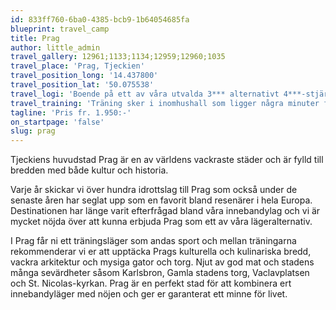 ```yaml
---
id: 833ff760-6ba0-4385-bcb9-1b64054685fa
blueprint: travel_camp
title: Prag
author: little_admin
travel_gallery: 12961;1133;1134;12959;12960;1035
travel_place: 'Prag, Tjeckien'
travel_position_long: '14.437800'
travel_position_lat: '50.075538'
travel_logi: 'Boende på ett av våra utvalda 3*** alternativt 4***-stjärnigt hotell i Prag. Fyrbäddsrum, trebäddsrum eller dubbelrum; vad passar er bäst? Lunch och middag serveras på hotellet alternativt på restaurang i närheten av hotellet.'
travel_training: 'Träning sker i inomhushall som ligger några minuter från hotellet. Det är lätt att ta sig dit med tunnelbanan.'
tagline: 'Pris fr. 1.950:-'
on_startpage: 'false'
slug: prag
---
```

<p>Tjeckiens huvudstad Prag är en av världens vackraste städer och är fylld till bredden med både kultur och historia.</p>
<p>Varje år skickar vi över hundra idrottslag till Prag som också under de senaste åren har seglat upp som en favorit bland resenärer i hela Europa. Destinationen har länge varit efterfrågad bland våra innebandylag och vi är mycket nöjda över att kunna erbjuda Prag som ett av våra lägeralternativ.</p>
<p>I Prag får ni ett träningsläger som andas sport och mellan träningarna rekommenderar vi er att upptäcka Prags kulturella och kulinariska bredd, vackra arkitektur och mysiga gator och torg. Njut av god mat och stadens många sevärdheter såsom Karlsbron, Gamla stadens torg, Vaclavplatsen och St. Nicolas-kyrkan. Prag är en perfekt stad för att kombinera ert innebandyläger med nöjen och ger er garanterat ett minne för livet.</p>
